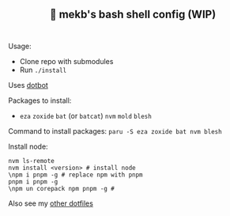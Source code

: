 <h2 align="center">
🚀 mekb's bash shell config (WIP)<br/><br/>
</h2>

Usage:
- Clone repo with submodules
- Run `./install`

Uses [dotbot](https://github.com/anishathalye/dotbot)

Packages to install:

- `eza` `zoxide` `bat` (or `batcat`) `nvm` `mold` `blesh`

Command to install packages: `paru -S eza zoxide bat nvm blesh`

Install node:

    nvm ls-remote
    nvm install <version> # install node
    \npm i pnpm -g # replace npm with pnpm
    pnpm i pnpm -g
    \npm un corepack npm pnpm -g # 

Also see my [other dotfiles](https://github.com/mekb-turtle/dotfiles)
